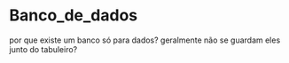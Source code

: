 # Banco_de_dados
 por que existe um banco só para dados? geralmente não se guardam eles junto do tabuleiro?
